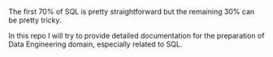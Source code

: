 The first 70% of SQL is pretty straightforward but the remaining 30% can be pretty tricky.

In this repo I will try to provide detailed documentation for the preparation of Data Engineering domain, especially related to SQL.
